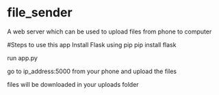 # file_sender
A web server which can be used to upload files from phone to computer

#Steps to use this app
Install Flask using pip
pip install flask

run app.py

go to ip_address:5000 from your phone and upload the files

files will be downloaded in your uploads folder